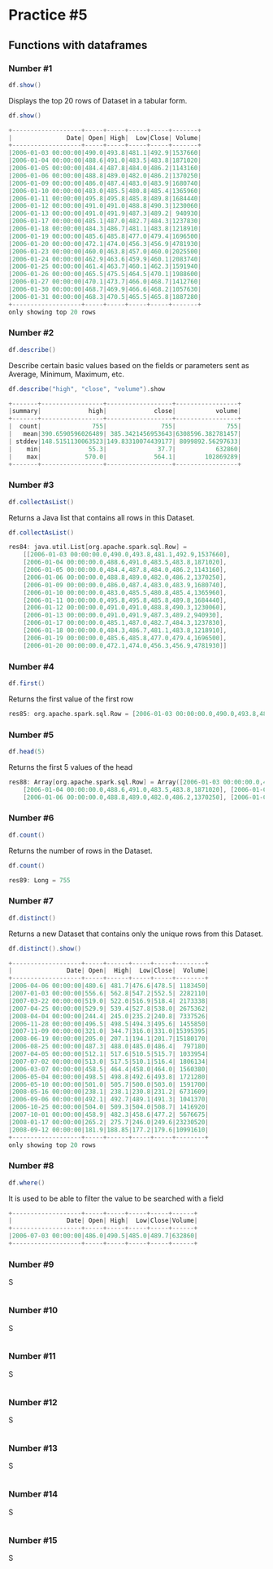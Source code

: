 # Practice #5 
## Functions with dataframes

### Number #1
```scala
df.show()
```
Displays the top 20 rows of Dataset in a tabular form.

``` scala
df.show()

+-------------------+-----+-----+-----+-----+-------+
|               Date| Open| High|  Low|Close| Volume|
+-------------------+-----+-----+-----+-----+-------+
|2006-01-03 00:00:00|490.0|493.8|481.1|492.9|1537660|
|2006-01-04 00:00:00|488.6|491.0|483.5|483.8|1871020|
|2006-01-05 00:00:00|484.4|487.8|484.0|486.2|1143160|
|2006-01-06 00:00:00|488.8|489.0|482.0|486.2|1370250|
|2006-01-09 00:00:00|486.0|487.4|483.0|483.9|1680740|
|2006-01-10 00:00:00|483.0|485.5|480.8|485.4|1365960|
|2006-01-11 00:00:00|495.8|495.8|485.8|489.8|1684440|
|2006-01-12 00:00:00|491.0|491.0|488.8|490.3|1230060|
|2006-01-13 00:00:00|491.0|491.9|487.3|489.2| 940930|
|2006-01-17 00:00:00|485.1|487.0|482.7|484.3|1237830|
|2006-01-18 00:00:00|484.3|486.7|481.1|483.8|1218910|
|2006-01-19 00:00:00|485.6|485.8|477.0|479.4|1696500|
|2006-01-20 00:00:00|472.1|474.0|456.3|456.9|4781930|
|2006-01-23 00:00:00|460.0|463.8|457.0|460.0|2025500|
|2006-01-24 00:00:00|462.9|463.6|459.9|460.1|2083740|
|2006-01-25 00:00:00|461.4|463.7|460.1|462.3|1591940|
|2006-01-26 00:00:00|465.5|475.5|464.5|470.1|1988600|
|2006-01-27 00:00:00|470.1|473.7|466.0|468.7|1412760|
|2006-01-30 00:00:00|468.7|469.9|466.6|468.2|1057630|
|2006-01-31 00:00:00|468.3|470.5|465.5|465.8|1887280|
+-------------------+-----+-----+-----+-----+-------+
only showing top 20 rows

```

### Number #2
```scala
df.describe()
```
Describe certain basic values based on the fields or parameters sent as Average, Minimum, Maximum, etc.

```scala
df.describe("high", "close", "volume").show

+-------+-----------------+------------------+-----------------+
|summary|             high|             close|           volume|
+-------+-----------------+------------------+-----------------+
|  count|              755|               755|              755|
|   mean|390.6590596026489| 385.3421456953643|6308596.382781457|
| stddev|148.5151130063523|149.83310074439177| 8099892.56297633|
|    min|             55.3|              37.7|           632860|
|    max|            570.0|             564.1|        102869289|
+-------+-----------------+------------------+-----------------+

```

### Number #3
```scala
df.collectAsList()
```
Returns a Java list that contains all rows in this Dataset.

```scala
df.collectAsList()

res84: java.util.List[org.apache.spark.sql.Row] = 
    [[2006-01-03 00:00:00.0,490.0,493.8,481.1,492.9,1537660], 
    [2006-01-04 00:00:00.0,488.6,491.0,483.5,483.8,1871020], 
    [2006-01-05 00:00:00.0,484.4,487.8,484.0,486.2,1143160], 
    [2006-01-06 00:00:00.0,488.8,489.0,482.0,486.2,1370250], 
    [2006-01-09 00:00:00.0,486.0,487.4,483.0,483.9,1680740], 
    [2006-01-10 00:00:00.0,483.0,485.5,480.8,485.4,1365960], 
    [2006-01-11 00:00:00.0,495.8,495.8,485.8,489.8,1684440], 
    [2006-01-12 00:00:00.0,491.0,491.0,488.8,490.3,1230060], 
    [2006-01-13 00:00:00.0,491.0,491.9,487.3,489.2,940930], 
    [2006-01-17 00:00:00.0,485.1,487.0,482.7,484.3,1237830], 
    [2006-01-18 00:00:00.0,484.3,486.7,481.1,483.8,1218910], 
    [2006-01-19 00:00:00.0,485.6,485.8,477.0,479.4,1696500], 
    [2006-01-20 00:00:00.0,472.1,474.0,456.3,456.9,4781930]]

```

### Number #4
```scala
df.first()
```
Returns the first value of the first row

```scala
res85: org.apache.spark.sql.Row = [2006-01-03 00:00:00.0,490.0,493.8,481.1,492.9,1537660]

```

### Number #5
```scala
df.head(5)
```
Returns the first 5 values of the head

```scala
res88: Array[org.apache.spark.sql.Row] = Array([2006-01-03 00:00:00.0,490.0,493.8,481.1,492.9,1537660], 
    [2006-01-04 00:00:00.0,488.6,491.0,483.5,483.8,1871020], [2006-01-05 00:00:00.0,484.4,487.8,484.0,486.2,1143160], 
    [2006-01-06 00:00:00.0,488.8,489.0,482.0,486.2,1370250], [2006-01-09 00:00:00.0,486.0,487.4,483.0,483.9,1680740])

```

### Number #6
```scala
df.count()
```
Returns the number of rows in the Dataset.

```scala
df.count()

res89: Long = 755
```

### Number #7
```scala
df.distinct()
```
Returns a new Dataset that contains only the unique rows from this Dataset.

```scala
df.distinct().show()

+-------------------+-----+------+-----+-----+--------+
|               Date| Open|  High|  Low|Close|  Volume|
+-------------------+-----+------+-----+-----+--------+
|2006-04-06 00:00:00|480.6| 481.7|476.6|478.5| 1183450|
|2007-01-03 00:00:00|556.6| 562.8|547.2|552.5| 2282110|
|2007-03-22 00:00:00|519.0| 522.0|516.9|518.4| 2173338|
|2007-04-25 00:00:00|529.9| 539.4|527.8|538.0| 2675362|
|2008-04-04 00:00:00|244.4| 245.0|235.2|240.8| 7337526|
|2006-11-28 00:00:00|496.5| 498.5|494.3|495.6| 1455850|
|2007-11-09 00:00:00|321.0| 344.7|316.0|331.0|15395395|
|2008-06-19 00:00:00|205.0| 207.1|194.1|201.7|15180170|
|2006-08-25 00:00:00|487.3| 488.0|485.0|486.4|  797180|
|2007-04-05 00:00:00|512.1| 517.6|510.5|515.7| 1033954|
|2007-07-02 00:00:00|513.0| 517.5|510.1|516.4| 1806134|
|2006-03-07 00:00:00|458.5| 464.4|458.0|464.0| 1560380|
|2006-05-04 00:00:00|498.5| 498.8|492.6|493.8| 1721280|
|2006-05-10 00:00:00|501.0| 505.7|500.0|503.0| 1591700|
|2008-05-16 00:00:00|238.1| 238.1|230.8|231.2| 6731609|
|2006-09-06 00:00:00|492.1| 492.7|489.1|491.3| 1041370|
|2006-10-25 00:00:00|504.0| 509.3|504.0|508.7| 1416920|
|2007-10-01 00:00:00|458.9| 482.3|458.6|477.2| 5676675|
|2008-01-17 00:00:00|265.2| 275.7|246.0|249.6|23230520|
|2008-09-12 00:00:00|181.9|188.85|177.2|179.6|10991610|
+-------------------+-----+------+-----+-----+--------+
only showing top 20 rows

```

### Number #8
```scala
df.where()
```
It is used to be able to filter the value to be searched with a field

```scala
+-------------------+-----+-----+-----+-----+------+
|               Date| Open| High|  Low|Close|Volume|
+-------------------+-----+-----+-----+-----+------+
|2006-07-03 00:00:00|486.0|490.5|485.0|489.7|632860|
+-------------------+-----+-----+-----+-----+------+

```

### Number #9

S

```scala

```

### Number #10

S

```scala

```

### Number #11

S

```scala

```

### Number #12

S

```scala

```

### Number #13

S

```scala

```

### Number #14

S

```scala

```

### Number #15

S

```scala

```
